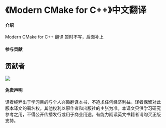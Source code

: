 # 《Modern CMake for C++》中文翻译

#### 介绍
Modern CMake for C++ 翻译
暂时不写，后面补上

#### 参与贡献

## 贡献者

<a href="https://github.com/Jokey-Chan/Modern-CMake-for-CPlusPlus/graphs/contributors">
  <img src="https://contrib.rocks/image?repo=Jokey-Chan/Modern-CMake-for-CPlusPlus" />
</a>



#### 免责声明

译者纯粹出于学习目的与个人兴趣翻译本书，不追求任何经济利益。译者保留对此版本译文的署名权，其他权利以原作者和出版社的主张为准。本译文只供学习研究参考之用，不得公开传播发行或用于商业用途。有能力阅读英文书籍者请购买正版支持。
